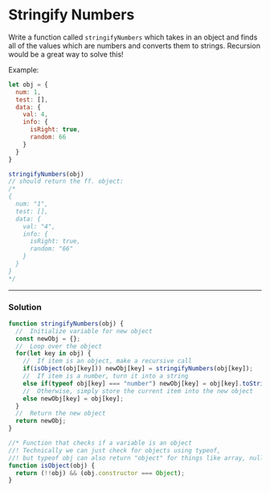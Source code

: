 # Stringify Numbers

Write a function called `stringifyNumbers` which takes in an object and finds all of the values which are numbers and converts them to strings. Recursion would be a great way to solve this!

Example:
```js
let obj = {
  num: 1,
  test: [],
  data: {
    val: 4,
    info: {
      isRight: true,
      random: 66
    }
  }
}

stringifyNumbers(obj)
// should return the ff. object:
/*
{
  num: "1",
  test: [],
  data: {
    val: "4",
    info: {
      isRight: true,
      random: "66"
    }
  }
}
*/
```

---

### Solution
```js
function stringifyNumbers(obj) {
  //  Initialize variable for new object
  const newObj = {};
  //  Loop over the object
  for(let key in obj) {
    //  If item is an object, make a recursive call
    if(isObject(obj[key])) newObj[key] = stringifyNumbers(obj[key]);
    //  If item is a number, turn it into a string
    else if(typeof obj[key] === "number") newObj[key] = obj[key].toString();
    //  Otherwise, simply store the current item into the new object
    else newObj[key] = obj[key];
  }
  //  Return the new object
  return newObj;
}

//* Function that checks if a variable is an object
//! Technically we can just check for objects using typeof,
//! but typeof obj can also return "object" for things like array, null, etc.
function isObject(obj) {
  return (!!obj) && (obj.constructor === Object);
}
```